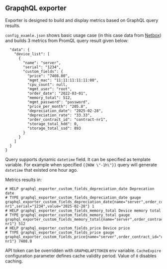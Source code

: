 ## GrapqhQL exporter

Exporter is designed to build and display metrics based on GraphQL query results.

`config_examle.json` shows basic usage case (in this case data from [Netbox](https://docs.netbox.dev)) and builds 3 metrics from PromQL query result given below:


```{
  "data": {
    "device_list": [
      {
        "name": "server",
        "serial": "1234",
        "custom_fields": {
          "price": "7408.80",
          "mgmt_mac": "11:11:11:11:11:00",
          "cpu_count": null,
          "mgmt_user": "root",
          "order_date": "2022-03-01",
          "memory_total": 512,
          "mgmt_password": "password",
          "price_per_month": "205.8",
          "depreciation_date": "2025-02-28",
          "depreciation_rate": "33.33",
          "order_contract_id": "contract-nr1",
          "storage_total_hdd": 0,
          "storage_total_ssd": 893
        }
      }
    ]
  }
}
```

Query supports dynamic `datetime` field. It can be specified as template variable.
For example when specified `{{NOW \"-1h\"}}` query will generate `datetime` that existed one hour ago.

Metrics results in:

```
# HELP graphql_exporter_custom_fields_depreciation_date Deprecation date
# TYPE graphql_exporter_custom_fields_depreciation_date gauge
graphql_exporter_custom_fields_depreciation_date{name="server",order_contract_id="contract-nr1",serial="1234",value="2025-02-28"} 1
# HELP graphql_exporter_custom_fields_memory_total Device memory total
# TYPE graphql_exporter_custom_fields_memory_total gauge
graphql_exporter_custom_fields_memory_total{name="server",order_contract_id="contract-nr1"} 512
# HELP graphql_exporter_custom_fields_price Device price
# TYPE graphql_exporter_custom_fields_price gauge
graphql_exporter_custom_fields_price{name="server",order_contract_id="contract-nr1"} 7408.8
```

API token can be overridden with `GRAPHQLAPITOKEN` env variable.
`CacheExpire` configuration parameter defines cache validity period. Value of `0` disables caching.
